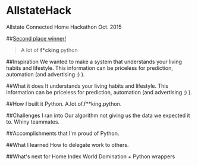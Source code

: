 # AllstateHack
Allstate Connected Home Hackathon Oct. 2015

##[Second place winner!](http://devpost.com/software/homeindex)
>A lot of **f*cking** python

##Inspiration
We wanted to make a system that understands your living habits and lifestyle. This information can be priceless for prediction, automation (and advertising ;) ).

##What it does
It understands your living habits and lifestyle. This information can be priceless for prediction, automation (and advertising ;) ).

##How I built it
Python. A.lot.of.f**king.python.

##Challenges I ran into
Our algorithm not giving us the data we expected it to. Whiny teammates.

##Accomplishments that I'm proud of
Python.

##What I learned
How to delegate work to others.

##What's next for Home Index
World Domination + Python wrappers
